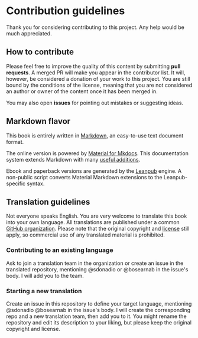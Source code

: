 # Contribution guidelines

Thank you for considering contributing to this project. Any help would be much appreciated.

## How to contribute

Please feel free to improve the quality of this content by submitting **pull requests**. A merged PR will make you appear in the contributor list. It will, however, be considered a donation of your work to this project. You are still bound by the conditions of the license, meaning that you are not considered an author or owner of the content once it has been merged in.

You may also open **issues** for pointing out mistakes or suggesting ideas.

## Markdown flavor

This book is entirely written in [Markdown](https://www.markdownguide.org/), an easy-to-use text document format.

The online version is powered by [Material for Mkdocs](https://squidfunk.github.io/mkdocs-material/). This documentation system extends Markdown with many [useful additions](https://squidfunk.github.io/mkdocs-material/reference/).

Ebook and paperback versions are generated by the [Leanpub](https://leanpub.com/) engine. A non-public script converts Material Markdown extensions  to the Leanpub-specific syntax.

## Translation guidelines

Not everyone speaks English. You are very welcome to translate this book into your own language. All translations are published under a common [GitHub organization](https://github.com/sebastiendonadio/devopsmlops). Please note that the original copyright and [license](LICENSE) still apply, so commercial use of any translated material is prohibited.

### Contributing to an existing language

Ask to join a translation team in the organization or create an issue in the translated repository, mentioning @sdonadio or @bosearnab in the issue's body. I will add you to the team.

### Starting a new translation

Create an issue in this repository to define your target language, mentioning @sdonadio @bosearnab in the issue's body. I will create the corresponding repo and a new translation team, then add you to it. You might rename the repository and edit its description to your liking, but please keep the original copyright and license.
